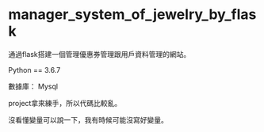 # manager_system_of_jewelry_by_flask 

通過flask搭建一個管理優惠券管理跟用戶資料管理的網站。

Python == 3.6.7

數據庫： Mysql

project拿來練手，所以代碼比較亂。

沒看懂變量可以說一下，我有時候可能沒寫好變量。
